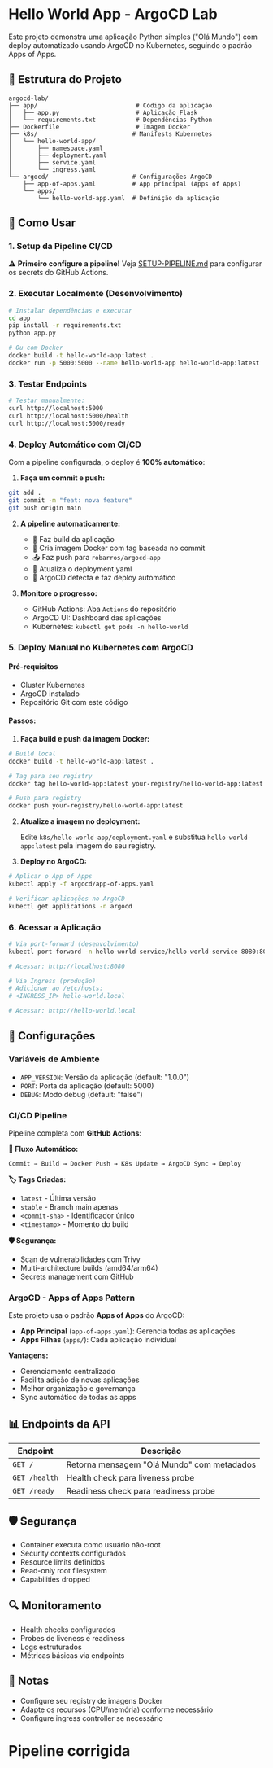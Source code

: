 # Hello World App - ArgoCD Lab

Este projeto demonstra uma aplicação Python simples ("Olá Mundo") com deploy automatizado usando ArgoCD no Kubernetes, seguindo o padrão Apps of Apps.

## 📁 Estrutura do Projeto

```
argocd-lab/
├── app/                           # Código da aplicação
│   ├── app.py                     # Aplicação Flask
│   └── requirements.txt           # Dependências Python
├── Dockerfile                     # Imagem Docker
├── k8s/                          # Manifests Kubernetes
│   └── hello-world-app/
│       ├── namespace.yaml
│       ├── deployment.yaml
│       ├── service.yaml
│       └── ingress.yaml
└── argocd/                       # Configurações ArgoCD
    ├── app-of-apps.yaml          # App principal (Apps of Apps)
    └── apps/
        └── hello-world-app.yaml  # Definição da aplicação
```

## 🚀 Como Usar

### 1. Setup da Pipeline CI/CD

⚠️ **Primeiro configure a pipeline!** Veja [SETUP-PIPELINE.md](SETUP-PIPELINE.md) para configurar os secrets do GitHub Actions.

### 2. Executar Localmente (Desenvolvimento)

```bash
# Instalar dependências e executar
cd app
pip install -r requirements.txt
python app.py

# Ou com Docker
docker build -t hello-world-app:latest .
docker run -p 5000:5000 --name hello-world-app hello-world-app:latest
```

### 3. Testar Endpoints

```bash
# Testar manualmente:
curl http://localhost:5000
curl http://localhost:5000/health
curl http://localhost:5000/ready
```

### 4. Deploy Automático com CI/CD

Com a pipeline configurada, o deploy é **100% automático**:

1. **Faça um commit e push:**
```bash
git add .
git commit -m "feat: nova feature"
git push origin main
```

2. **A pipeline automaticamente:**
   - 🔨 Faz build da aplicação
   - 🐳 Cria imagem Docker com tag baseada no commit
   - 📤 Faz push para `robarros/argocd-app`
   - 📝 Atualiza o deployment.yaml
   - 🔄 ArgoCD detecta e faz deploy automático

3. **Monitore o progresso:**
   - GitHub Actions: Aba `Actions` do repositório
   - ArgoCD UI: Dashboard das aplicações
   - Kubernetes: `kubectl get pods -n hello-world`

### 5. Deploy Manual no Kubernetes com ArgoCD

#### Pré-requisitos
- Cluster Kubernetes
- ArgoCD instalado
- Repositório Git com este código

#### Passos:

1. **Faça build e push da imagem Docker:**

```bash
# Build local
docker build -t hello-world-app:latest .

# Tag para seu registry
docker tag hello-world-app:latest your-registry/hello-world-app:latest

# Push para registry
docker push your-registry/hello-world-app:latest
```

2. **Atualize a imagem no deployment:**

   Edite `k8s/hello-world-app/deployment.yaml` e substitua `hello-world-app:latest` pela imagem do seu registry.

3. **Deploy no ArgoCD:**

```bash
# Aplicar o App of Apps
kubectl apply -f argocd/app-of-apps.yaml

# Verificar aplicações no ArgoCD
kubectl get applications -n argocd
```

### 6. Acessar a Aplicação

```bash
# Via port-forward (desenvolvimento)
kubectl port-forward -n hello-world service/hello-world-service 8080:80

# Acessar: http://localhost:8080
```

```bash
# Via Ingress (produção)
# Adicionar ao /etc/hosts:
# <INGRESS_IP> hello-world.local

# Acessar: http://hello-world.local
```

## 🔧 Configurações

### Variáveis de Ambiente

- `APP_VERSION`: Versão da aplicação (default: "1.0.0")
- `PORT`: Porta da aplicação (default: 5000)
- `DEBUG`: Modo debug (default: "false")

### CI/CD Pipeline

Pipeline completa com **GitHub Actions**:

**🔄 Fluxo Automático:**
```
Commit → Build → Docker Push → K8s Update → ArgoCD Sync → Deploy
```

**🏷️ Tags Criadas:**
- `latest` - Última versão
- `stable` - Branch main apenas  
- `<commit-sha>` - Identificador único
- `<timestamp>` - Momento do build

**🛡️ Segurança:**
- Scan de vulnerabilidades com Trivy
- Multi-architecture builds (amd64/arm64)
- Secrets management com GitHub

### ArgoCD - Apps of Apps Pattern

Este projeto usa o padrão **Apps of Apps** do ArgoCD:

- **App Principal** (`app-of-apps.yaml`): Gerencia todas as aplicações
- **Apps Filhas** (`apps/`): Cada aplicação individual

**Vantagens:**
- Gerenciamento centralizado
- Facilita adição de novas aplicações
- Melhor organização e governança
- Sync automático de todas as apps

## 📊 Endpoints da API

| Endpoint | Descrição |
|----------|-----------|
| `GET /` | Retorna mensagem "Olá Mundo" com metadados |
| `GET /health` | Health check para liveness probe |
| `GET /ready` | Readiness check para readiness probe |

## 🛡️ Segurança

- Container executa como usuário não-root
- Security contexts configurados
- Resource limits definidos
- Read-only root filesystem
- Capabilities dropped

## 🔍 Monitoramento

- Health checks configurados
- Probes de liveness e readiness
- Logs estruturados
- Métricas básicas via endpoints

## 📝 Notas

- Configure seu registry de imagens Docker
- Adapte os recursos (CPU/memória) conforme necessário
- Configure ingress controller se necessário
# Pipeline corrigida
